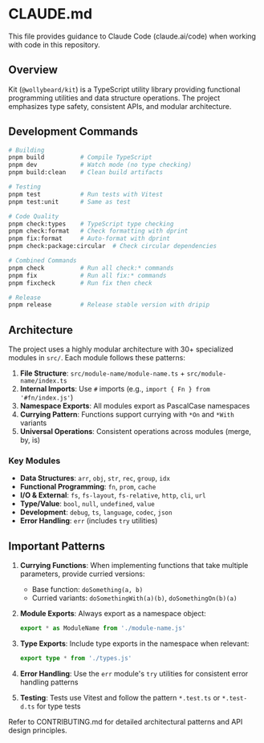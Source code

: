# CLAUDE.md

This file provides guidance to Claude Code (claude.ai/code) when working with code in this repository.

## Overview

Kit (`@wollybeard/kit`) is a TypeScript utility library providing functional programming utilities and data structure operations. The project emphasizes type safety, consistent APIs, and modular architecture.

## Development Commands

```bash
# Building
pnpm build          # Compile TypeScript
pnpm dev            # Watch mode (no type checking)
pnpm build:clean    # Clean build artifacts

# Testing
pnpm test           # Run tests with Vitest
pnpm test:unit      # Same as test

# Code Quality
pnpm check:types    # TypeScript type checking
pnpm check:format   # Check formatting with dprint
pnpm fix:format     # Auto-format with dprint
pnpm check:package:circular  # Check circular dependencies

# Combined Commands
pnpm check          # Run all check:* commands
pnpm fix            # Run all fix:* commands
pnpm fixcheck       # Run fix then check

# Release
pnpm release        # Release stable version with dripip
```

## Architecture

The project uses a highly modular architecture with 30+ specialized modules in `src/`. Each module follows these patterns:

1. **File Structure**: `src/module-name/module-name.ts` + `src/module-name/index.ts`
2. **Internal Imports**: Use `#` imports (e.g., `import { Fn } from '#fn/index.js'`)
3. **Namespace Exports**: All modules export as PascalCase namespaces
4. **Currying Pattern**: Functions support currying with `*On` and `*With` variants
5. **Universal Operations**: Consistent operations across modules (merge, by, is)

### Key Modules

- **Data Structures**: `arr`, `obj`, `str`, `rec`, `group`, `idx`
- **Functional Programming**: `fn`, `prom`, `cache`
- **I/O & External**: `fs`, `fs-layout`, `fs-relative`, `http`, `cli`, `url`
- **Type/Value**: `bool`, `null`, `undefined`, `value`
- **Development**: `debug`, `ts`, `language`, `codec`, `json`
- **Error Handling**: `err` (includes `try` utilities)

## Important Patterns

1. **Currying Functions**: When implementing functions that take multiple parameters, provide curried versions:
   - Base function: `doSomething(a, b)`
   - Curried variants: `doSomethingWith(a)(b)`, `doSomethingOn(b)(a)`

2. **Module Exports**: Always export as a namespace object:
   ```typescript
   export * as ModuleName from './module-name.js'
   ```

3. **Type Exports**: Include type exports in the namespace when relevant:
   ```typescript
   export type * from './types.js'
   ```

4. **Error Handling**: Use the `err` module's `try` utilities for consistent error handling patterns

5. **Testing**: Tests use Vitest and follow the pattern `*.test.ts` or `*.test-d.ts` for type tests

Refer to CONTRIBUTING.md for detailed architectural patterns and API design principles.